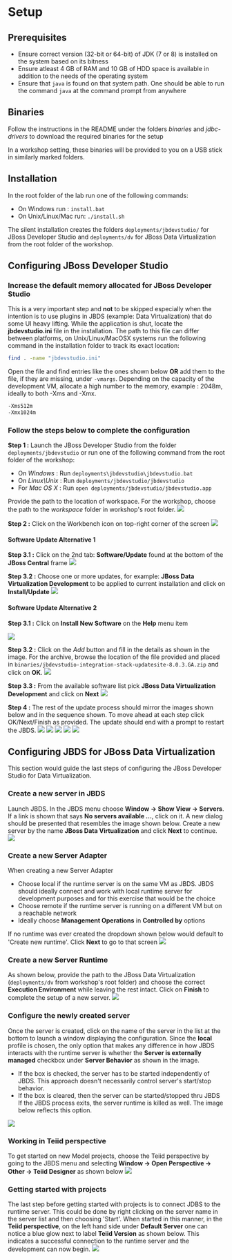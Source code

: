# Setup

## Prerequisites

* Ensure correct version (32-bit or 64-bit) of JDK (7 or 8) is installed on the system based on its bitness 
* Ensure atleast 4 GB of RAM and 10 GB of HDD space is available in addition to the needs of the operating system
* Ensure that `java` is found on that system path. One should be able to run the command `java` at the command prompt from anywhere

## Binaries 

Follow the instructions in the README under the folders *binaries* and *jdbc-drivers* to download the required binaries for the setup

In a workshop setting, these binaries will be provided to you on a USB stick in similarly marked folders. 

## Installation 

In the root folder of the lab run one of the following commands:

* On Windows run : `install.bat`
* On Unix/Linux/Mac run: `./install.sh` 

The silent installation creates the folders `deployments/jbdevstudio/` for JBoss Developer Studio and `deployments/dv` for JBoss Data Virtualization from the root folder of the workshop. 

## Configuring JBoss Developer Studio

### Increase the default memory allocated for JBoss Developer Studio

This is a very important step and **not** to be skipped especially when the intention is to use plugins in JBDS (example: Data Virtualization) that do some UI heavy lifting. While the application is shut, locate the **jbdevstudio.ini** file in the installation. The path to this file can differ between platforms, on Unix/Linux/MacOSX systems run the following command in the installation folder to track its exact location:

```sh
find . -name "jbdevstudio.ini"
```

Open the file and find entries like the ones shown below **OR** add them to the file, if they are missing, under `-vmargs`. Depending on the capacity of the development VM, allocate a high number to the memory, example : 2048m, ideally to both -Xms and -Xmx.

```sh
-Xms512m
-Xmx1024m
```

### Follow the steps below to complete the configuration

**Step 1 :** Launch the JBoss Developer Studio from the folder `deployments/jbdevstudio` or run one of the following command from the root folder of the workshop:
  * On *Windows* : Run `deployments\jbdevstudio\jbdevstudio.bat`
  * On *Linux\Unix* : Run `deployments/jbdevstudio/jbdevstudio`
  * For *Mac OS X* : Run `open deployments/jbdevstudio/jbdevstudio.app` 

Provide the path to the location of workspace. For the workshop, choose the path to the *workspace* folder in workshop's root folder. 
[![](.images/ds-first-start.png)](.images/ds-first-start.png)

**Step 2 :** Click on the Workbench icon on top-right corner of the screen
[![](.images/ds-first-spalsh.png)](.images/ds-first-spalsh.png)

#### Software Update Alternative 1

**Step 3.1 :** Click on the 2nd tab: **Software/Update** found at the bottom of the **JBoss Central** frame
[![](.images/ds-first-look-workspace.png)](.images/ds-first-look-workspace.png)

**Step 3.2 :** Choose one or more updates, for example: **JBoss Data Virtualization Development** to be applied to current installation and click on **Install/Update**
[![](.images/ds-update.png)](.images/ds-update.png)

#### Software Update Alternative 2

**Step 3.1 :** Click on **Install New Software** on the **Help** menu item 

[![](.images/ds-jdv-install-software.png)](.images/ds-jdv-install-software.png)

**Step 3.2 :** Click on the *Add* button and fill in the details as shown in the image. For the archive, browse the location of the file provided and placed in `binaries/jbdevstudio-integration-stack-updatesite-8.0.3.GA.zip` and click on **OK**.
[![](.images/ds-jdv-local-archive.png)](.images/ds-jdv-local-archive.png)

**Step 3.3 :** From the available software list pick **JBoss Data Virtualization Development** and click on **Next**
[![](.images/ds-jdv-install-dv-from-local-update.png)](.images/ds-jdv-install-dv-from-local-update.png)

**Step 4 :** The rest of the update process should mirror the images shown below and in the sequence shown. To move ahead at each step click OK/Next/Finish as provided. The update should end with a prompt to restart the JBDS.
[![](.images/ds-jdv-update-install.png)](.images/ds-jdv-update-install.png)
[![](.images/ds-jdv-update-license.png)](.images/ds-jdv-update-license.png)
[![](.images/ds-jdv-update-progress.png)](.images/ds-jdv-update-progress.png)
[![](.images/ds-jdv-update-confirmation.png)](.images/ds-jdv-update-confirmation.png)
[![](.images/ds-jdv-update-restart.png)](.images/ds-jdv-update-restart.png)


## Configuring JBDS for JBoss Data Virtualization 

This section would guide the last steps of configuring the JBoss Developer Studio for Data Virtualization. 

### Create a new server in JBDS

Launch JBDS. In the JBDS menu choose **Window → Show View → Servers**. If a link is shown that says **No servers available ...**, click on it. A new dialog should be presented that resembles the image shown below. Create a new server by the name **JBoss Data Virtualization** and click **Next** to continue.
[![](.images/ds-jdv-new-server.png)](.images/ds-jdv-new-server.png)

### Create a new Server Adapter

When creating a new Server Adapter 

* Choose local if the runtime server is on the same VM as JBDS. JBDS should ideally connect and work with local runtime server for development purposes and for this exercise that would be the choice
* Choose remote if the runtime server is running on a different VM but on a reachable network
* Ideally choose **Management Operations** in **Controlled by** options

If no runtime was ever created the dropdown shown below would default to 'Create new runtime'. Click **Next** to go to that screen
[![](.images/ds-jdv-server-adapter.png)](.images/ds-jdv-server-adapter.png)

### Create a new Server Runtime

As shown below, provide the path to the JBoss Data Virtualization (`deployments/dv` from workshop's root folder) and choose the correct **Execution Environment** while leaving the rest intact. Click on **Finish** to complete the setup of a new server.
[![](.images/ds-jdv-server-runtime.png)](.images/ds-jdv-server-runtime.png)

### Configure the newly created server

Once the server is created, click on the name of the server in the list at the bottom to launch a window displaying the configuration. Since the **local** profile is chosen, the only option that makes any difference in how JBDS interacts with the runtime server is whether the **Server is externally managed** checkbox under **Server Behavior** as shown in the image.

* If the box is checked, the server has to be started independently of JBDS. This approach doesn't necessarily control server's start/stop behavior.
* If the box is cleared, then the server can be started/stopped thru JBDS  If the JBDS process exits, the server runtime is killed as well. The image below reflects this option.

[![](.images/ds-jdv-server-configuration.png)](.images/ds-jdv-server-configuration.png)

### Working in Teiid perspective

To get started on new Model projects, choose the Teiid perspective by going to the JBDS menu and selecting **Window → Open Perspective → Other → Teiid Designer** as shown below
[![](.images/ds-jdv-perspective.png)](.images/ds-jdv-perspective.png)

### Getting started with projects

The last step before getting started with projects is to connect JDBS to the runtime server. This could be done by right clicking on the server name in the server list and then choosing 'Start'. When started in this manner, in the **Teiid perspective**, on the left hand side under **Default Server** one can notice a blue glow next to label **Teiid Version** as shown below. This indicates a successful connection to the runtime server and the development can now begin.
[![](.images/ds-jdv-local-start.png)](.images/ds-jdv-local-start.png)
